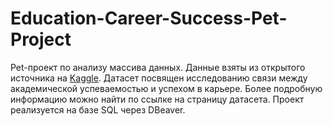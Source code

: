 # Education-Career-Success-Pet-Project
Pet-проект по анализу массива данных. Данные взяты из открытого источника на [Kaggle](https://www.kaggle.com/datasets/adilshamim8/education-and-career-success). Датасет посвящен исследованию связи между академической успеваемостью и успехом в карьере. Более подробную информацию можно найти по ссылке на страницу датасета.
Проект реализуется на базе SQL через DBeaver.
